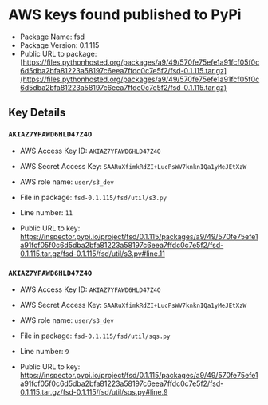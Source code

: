 # AWS keys found published to PyPi

* Package Name: fsd
* Package Version: 0.1.115
* Public URL to package: [https://files.pythonhosted.org/packages/a9/49/570fe75efe1a91fcf05f0c6d5dba2bfa81223a58197c6eea7ffdc0c7e5f2/fsd-0.1.115.tar.gz](https://files.pythonhosted.org/packages/a9/49/570fe75efe1a91fcf05f0c6d5dba2bfa81223a58197c6eea7ffdc0c7e5f2/fsd-0.1.115.tar.gz)

## Key Details

### `AKIAZ7YFAWD6HLD47Z4O`

* AWS Access Key ID: `AKIAZ7YFAWD6HLD47Z4O`
* AWS Secret Access Key: `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` 
* AWS role name: `user/s3_dev`
* File in package: `fsd-0.1.115/fsd/util/s3.py`
* Line number: `11`

* Public URL to key: https://inspector.pypi.io/project/fsd/0.1.115/packages/a9/49/570fe75efe1a91fcf05f0c6d5dba2bfa81223a58197c6eea7ffdc0c7e5f2/fsd-0.1.115.tar.gz/fsd-0.1.115/fsd/util/s3.py#line.11



### `AKIAZ7YFAWD6HLD47Z4O`

* AWS Access Key ID: `AKIAZ7YFAWD6HLD47Z4O`
* AWS Secret Access Key: `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` 
* AWS role name: `user/s3_dev`
* File in package: `fsd-0.1.115/fsd/util/sqs.py`
* Line number: `9`

* Public URL to key: https://inspector.pypi.io/project/fsd/0.1.115/packages/a9/49/570fe75efe1a91fcf05f0c6d5dba2bfa81223a58197c6eea7ffdc0c7e5f2/fsd-0.1.115.tar.gz/fsd-0.1.115/fsd/util/sqs.py#line.9



